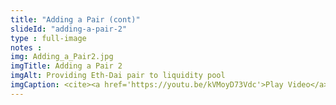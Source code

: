 ```yaml
--- 
title: "Adding a Pair (cont)"
slideId: "adding-a-pair-2"
type : full-image     
notes :
img: Adding_a_Pair2.jpg
imgTitle: Adding a Pair 2
imgAlt: Providing Eth-Dai pair to liquidity pool
imgCaption: <cite><a href='https://youtu.be/kVMoyD73Vdc'>Play Video</a></cite>
---
```


